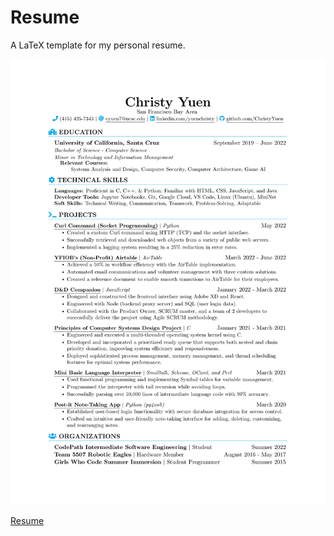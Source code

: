 # Resume
A LaTeX template for my personal resume.

[![Resume](https://github.com/ChristyYuen/Resume/blob/main/Yuen_Christy_Resume.png)](https://github.com/ChristyYuen/Resume/blob/main/Yuen_Christy_Resume.png)

[Resume](https://github.com/ChristyYuen/Resume/blob/main/Yuen_Christy_Resume.pdf)
